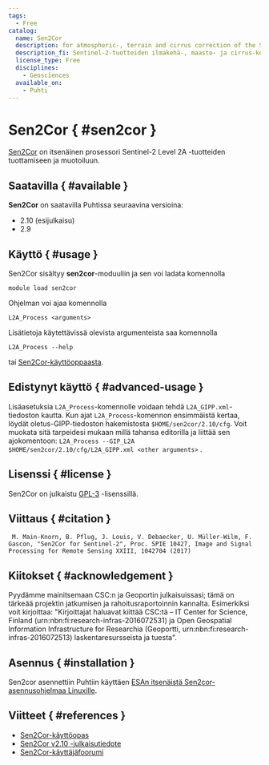 ```yaml
---
tags:
  - Free
catalog:
  name: Sen2Cor
  description: for atmospheric-, terrain and cirrus correction of the Sentinel-2 products
  description_fi: Sentinel-2-tuotteiden ilmakehä-, maasto- ja cirrus-korjaukseen
  license_type: Free
  disciplines:
    - Geosciences
  available_on:
    - Puhti
---
```


# Sen2Cor { #sen2cor }

[Sen2Cor](https://step.esa.int/main/snap-supported-plugins/sen2cor/) on itsenäinen prosessori Sentinel-2 Level 2A -tuotteiden tuottamiseen ja muotoiluun.

## Saatavilla { #available }

__Sen2Cor__ on saatavilla Puhtissa seuraavina versioina:

* 2.10 (esijulkaisu)
* 2.9

## Käyttö { #usage }

Sen2Cor sisältyy __sen2cor__-moduuliin ja sen voi ladata komennolla

`module load sen2cor`

Ohjelman voi ajaa komennolla

`L2A_Process <arguments>`

Lisätietoja käytettävissä olevista argumenteista saa komennolla

`L2A_Process --help`

tai [Sen2Cor-käyttöoppaasta](https://step.esa.int/thirdparties/sen2cor/2.10.0/docs/S2-PDGS-MPC-L2A-SRN-V2.10.0.pdf).

## Edistynyt käyttö { #advanced-usage }

Lisäasetuksia `L2A_Process`-komennolle voidaan tehdä `L2A_GIPP.xml`-tiedoston kautta.
Kun ajat `L2A_Process`-komennon ensimmäistä kertaa, löydät oletus-GIPP-tiedoston hakemistosta `$HOME/sen2cor/2.10/cfg`.
Voit muokata sitä tarpeidesi mukaan millä tahansa editorilla ja liittää sen ajokomentoon: `L2A_Process --GIP_L2A $HOME/sen2cor/2.10/cfg/L2A_GIPP.xml <other arguments>` .

## Lisenssi { #license }

Sen2Cor on julkaistu [GPL-3](https://www.gnu.org/licenses/gpl.html) -lisenssillä.

## Viittaus { #citation }

` M. Main-Knorn, B. Pflug, J. Louis, V. Debaecker, U. Müller-Wilm, F. Gascon, "Sen2Cor for Sentinel-2", Proc. SPIE 10427, Image and Signal Processing for Remote Sensing XXIII, 1042704 (2017)`

## Kiitokset { #acknowledgement }

Pyydämme mainitsemaan CSC:n ja Geoportin julkaisuissasi; tämä on tärkeää projektin jatkumisen ja rahoitusraportoinnin kannalta.
Esimerkiksi voit kirjoittaa: "Kirjoittajat haluavat kiittää CSC:tä – IT Center for Science, Finland (urn:nbn:fi:research-infras-2016072531) ja Open Geospatial Information Infrastructure for Researchia (Geoportti, urn:nbn:fi:research-infras-2016072513) laskentaresursseista ja tuesta".

## Asennus { #installation }

Sen2cor asennettiin Puhtiin käyttäen [ESAn itsenäistä Sen2cor-asennusohjelmaa Linuxille](https://step.esa.int/main/snap-supported-plugins/sen2cor/).

## Viitteet { #references }

* [Sen2Cor-käyttöopas](https://step.esa.int/thirdparties/sen2cor/2.10.0/docs/S2-PDGS-MPC-L2A-SRN-V2.10.0.pdf)
* [Sen2Cor v2.10 -julkaisutiedote](http://step.esa.int/thirdparties/sen2cor/2.10.0/docs/S2-PDGS-MPC-L2A-SRN-V2.10.0.pdf)
* [Sen2Cor-käyttäjäfoorumi](https://forum.step.esa.int/c/optical-toolbox/sen2cor)